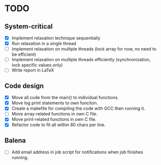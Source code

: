 # TODO

## System-critical

* [X] Implement relaxation technique sequentially
* [X] Run relaxation in a single thread
* [ ] Implement relaxation on multiple threads (lock array for now, no need to be efficient)
* [ ] Implement relaxation on multiple threads efficiently (synchronization, lock specific values only)
* [ ] Write report in LaTeX

## Code design

* [X] Move all code from the main() to individual functions.
* [X] Move log print statements to own funciton.
* [X] Create a makefile for compiling the code with GCC then running it.
* [ ] Move array-related functions in own C file.
* [X] Move print-related functions in own C file.
* [X] Refactor code to fit all within 80 chars per line.

## Balena

* [ ] Add email address in job script for notifications when job finishes running.
